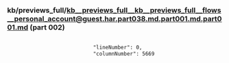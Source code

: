 ### kb/previews_full/kb__previews_full__kb__previews_full__flows__personal_account@guest.har.part038.md.part001.md.part001.md (part 002)

```md

                            "lineNumber": 0,
                            "columnNumber": 5669
                   
```

```
